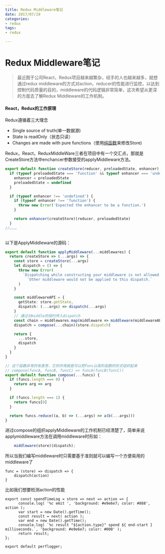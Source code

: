 ```yaml
---
title: Redux Middleware笔记
date: 2017/07/19
categories:
- redux
tags: 
- redux

---
```

# Redux Middleware笔记

> 最近囿于公司React，Redux项目越来越繁杂，经手的人也越来越多，就想通过redux middleware的方式对action，reducer的性能进行监控，以达到控制代码质量的目的，middleware的代码逻辑非常简单，这次希望从更深的方面去了解Redux Middleware的工作机制。

#### React，Redux的工作原理

Redux遵循着三大理念

+ Single source of truth(单一数据源)
+ State is readOnly（状态只读）
+ Changes are made with pure functions（使用[纯函数](https://medium.freecodecamp.org/why-redux-needs-reducers-to-be-pure-functions-d438c58ae468)来修改Store)



Redux，React，ReduxMiddleWare三者在项目中有一个交汇点，那就是CreateStore方法中enchancer参数接受的applyMiddleware方法。

```typescript
export default function createStore(reducer, preloadedState, enhancer) {
  if (typeof preloadedState === 'function' && typeof enhancer === 'undefined') {
    enhancer = preloadedState
    preloadedState = undefined
  }

  if (typeof enhancer !== 'undefined') {
    if (typeof enhancer !== 'function') {
      throw new Error('Expected the enhancer to be a function.')
    }

    return enhancer(createStore)(reducer, preloadedState)
  }
//。。。。
    

```

以下是ApplyMiddleware的源码：

```typescript
export default function applyMiddleware(...middlewares) {
  return createStore => (...args) => {
    const store = createStore(...args)
    let dispatch = () => {
      throw new Error(
        `Dispatching while constructing your middleware is not allowed. ` +
          `Other middleware would not be applied to this dispatch.`
      )
    }

    const middlewareAPI = {
      getState: store.getState,
      dispatch: (...args) => dispatch(...args)
    }
    // 通过对middle的规约传入dispatch
    const chain = middlewares.map(middleware => middleware(middlewareAPI))
    dispatch = compose(...chain)(store.dispatch)

    return {
      ...store,
      dispatch
    }
  }
}
```



```typescript
// 这个函数非常的有意思，它的作用就是可以把func以高阶函数的形式组织起来
// compose(funcA, funcB, funcC) => funcA(funcB(funcC))
export default function compose(...funcs) {
  if (funcs.length === 0) {
    return arg => arg
  }

  if (funcs.length === 1) {
    return funcs[0]
  }

  return funcs.reduce((a, b) => (...args) => a(b(...args)))
}
```



进过compose的组织applyMiddleware的工作机制已经清楚了，简单来说applymiddleware方法在调用middleware时形如：

```javascript
	middleware(store)(dispatch);
```

所以当我们编写middleware时只需要基于准则就可以编写一个方便易用的middleware了

```
func = (store) => dispatch => {
	dispatch(action)
} 

```

比如我们想要检测action的性能

```
export const spendTimeLog = store => next => action => {
      console.log( '%c emit ', 'background: #e9e6e7; color: #888', action );
	  var start = new Date().getTime();
	  const result = next( action );
      var end = new Date().getTime();
      console.log( `%c result "${action.type}" spend ${ end-start } milliseconds.`, 'background: #e9e6e7; color: #000' );
      return result;
};

export default perflogger;
```

